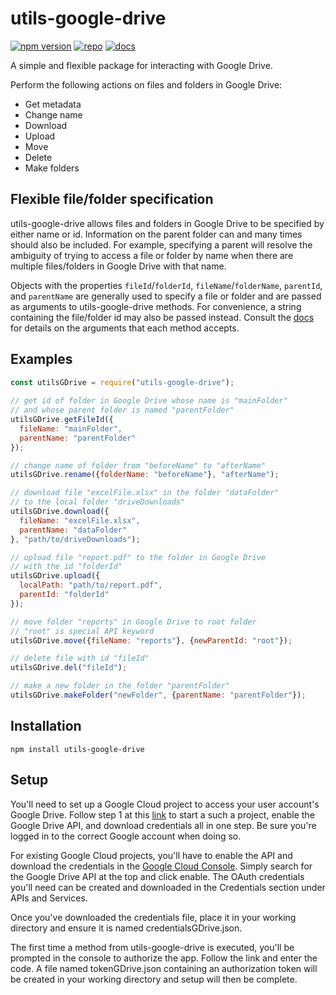 # **utils-google-drive**
[![npm version](https://badge.fury.io/js/utils-google-drive.svg)](https://www.npmjs.com/package/utils-google-drive)
[![repo](https://img.shields.io/badge/repo-gray.svg)](https://github.com/curtcommander/utils-google-drive)
[![docs](https://img.shields.io/badge/docs-gray.svg)](https://curtcommander.github.io/utils-google-drive/)

A simple and flexible package for interacting with Google Drive.

Perform the following actions on files and folders in Google Drive:
 - Get metadata
 - Change name
 - Download
 - Upload
 - Move
 - Delete
 - Make folders
 
## **Flexible file/folder specification**
utils-google-drive allows files and folders in Google Drive to be specified by either name or id.
Information on the parent folder can and many times should also be included.
For example, specifying a parent will resolve the ambiguity 
of trying to access a file or folder by name when there are multiple files/folders in Google Drive with that name.

Objects with the properties `fileId`/`folderId`, `fileName`/`folderName`, `parentId`, and `parentName` are generally used to specify a file or folder and are passed as arguments to utils-google-drive methods. For convenience, a string containing the file/folder id may also be passed instead. Consult the [docs](https://curtcommander.github.io/utils-google-drive/) for details on the arguments that each method accepts.
 
## **Examples**
```javascript
const utilsGDrive = require("utils-google-drive");
 
// get id of folder in Google Drive whose name is "mainFolder"
// and whose parent folder is named "parentFolder"
utilsGDrive.getFileId({
  fileName: "mainFolder",
  parentName: "parentFolder"
});

// change name of folder from "beforeName" to "afterName"
utilsGDrive.rename({folderName: "beforeName"}, "afterName");

// download file "excelFile.xlsx" in the folder "dataFolder"
// to the local folder "driveDownloads"
utilsGDrive.download({
  fileName: "excelFile.xlsx",
  parentName: "dataFolder"
}, "path/to/driveDownloads");

// upload file "report.pdf" to the folder in Google Drive
// with the id "folderId"
utilsGDrive.upload({
  localPath: "path/to/report.pdf",
  parentId: "folderId" 
});

// move folder "reports" in Google Drive to root folder
// "root" is special API keyword
utilsGDrive.move({fileName: "reports"}, {newParentId: "root"});

// delete file with id "fileId"
utilsGDrive.del("fileId");

// make a new folder in the folder "parentFolder"
utilsGDrive.makeFolder("newFolder", {parentName: "parentFolder"});
```

## **Installation**
```
npm install utils-google-drive
```
 
## **Setup**
You'll need to set up a Google Cloud project to access your user account's Google Drive. Follow step 1 at this [link](https://developers.google.com/drive/api/v3/quickstart/nodejs) to start a such a project, enable the Google Drive API, and download credentials all in one step.
Be sure you're logged in to the correct Google account when doing so.

For existing Google Cloud projects, you'll have to enable the API and download the credentials
in the [Google Cloud Console](https://console.developers.google.com/). Simply search for the Google Drive API at the top and click enable.
The OAuth credentials you'll need can be created and downloaded in the Credentials section under APIs and Services.

Once you've downloaded the credentials file, place it in your working directory and ensure it is named credentialsGDrive.json. 

The first time a method from utils-google-drive is executed, you'll be prompted in the console to authorize the app.
Follow the link and enter the code. A file named tokenGDrive.json containing an authorization token will be created in your working directory and setup will then be complete.
